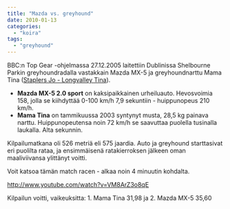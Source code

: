 ```yaml
---
title: "Mazda vs. greyhound"
date: 2010-01-13
categories: 
  - "koira"
tags: 
  - "greyhound"
---
```


BBC:n Top Gear -ohjelmassa 27.12.2005 laitettiin Dublinissa Shelbourne Parkin greyhoundradalla vastakkain Mazda MX-5 ja greyhoundnarttu Mama Tina ([Staplers Jo - Longvalley Tina](http://www.greyhound-data.com/d?i=897524 "http://www.greyhound-data.com/d?i=897524")).

<!--more-->

- **Mazda MX-5 2.0 sport** on kaksipaikkainen urheiluauto. Hevosvoimia 158, jolla se kiihdyttää 0-100 km/h 7,9 sekuntiin - huippunopeus 210 km/h.
- **Mama Tina** on tammikuussa 2003 syntynyt musta, 28,5 kg painava narttu. Huippunopeutensa noin 72 km/h se saavuttaa puolella tusinalla laukalla. Alta sekunnin.

Kilpailumatkana oli 526 metriä eli 575 jaardia. Auto ja greyhound starttasivat eri puolilta rataa, ja ensimmäisenä ratakierroksen jälkeen oman maaliviivansa ylittänyt voitti.

Voit katsoa tämän match racen - alkaa noin 4 minuutin kohdalta.

http://www.youtube.com/watch?v=VM8ArZ3o8qE

Kilpailun voitti, vaikeuksitta: 1. Mama Tina 31,98 ja 2. Mazda MX-5 35,60
